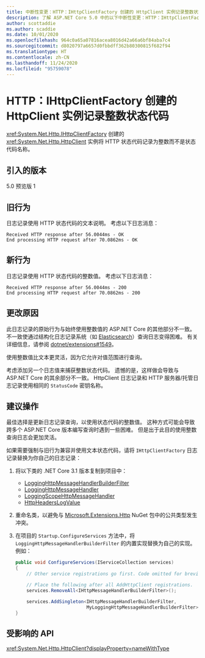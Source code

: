 ```yaml
---
title: 中断性变更：HTTP：IHttpClientFactory 创建的 HttpClient 实例记录整数状态代码
description: 了解 ASP.NET Core 5.0 中的以下中断性变更：HTTP：IHttpClientFactory 创建的 HttpClient 实例记录整数状态代码
author: scottaddie
ms.author: scaddie
ms.date: 10/01/2020
ms.openlocfilehash: 964c0a65a07816acea8016d42a66a6bf84aba7c4
ms.sourcegitcommit: d8020797a6657d0fbbdff362b80300815f682f94
ms.translationtype: HT
ms.contentlocale: zh-CN
ms.lasthandoff: 11/24/2020
ms.locfileid: "95759078"
---
```

# <a name="http-httpclient-instances-created-by-ihttpclientfactory-log-integer-status-codes"></a>HTTP：IHttpClientFactory 创建的 HttpClient 实例记录整数状态代码

<xref:System.Net.Http.IHttpClientFactory> 创建的 <xref:System.Net.Http.HttpClient> 实例将 HTTP 状态代码记录为整数而不是状态代码名称。

## <a name="version-introduced"></a>引入的版本

5.0 预览版 1

## <a name="old-behavior"></a>旧行为

日志记录使用 HTTP 状态代码的文本说明。 考虑以下日志消息：

```output
Received HTTP response after 56.0044ms - OK
End processing HTTP request after 70.0862ms - OK
```

## <a name="new-behavior"></a>新行为

日志记录使用 HTTP 状态代码的整数值。 考虑以下日志消息：

```output
Received HTTP response after 56.0044ms - 200
End processing HTTP request after 70.0862ms - 200
```

## <a name="reason-for-change"></a>更改原因

此日志记录的原始行为与始终使用整数值的 ASP.NET Core 的其他部分不一致。 不一致使通过结构化日志记录系统（如 [Elasticsearch](https://www.elastic.co/elasticsearch/)）查询日志变得困难。 有关详细信息，请参阅 [dotnet/extensions#1549](https://github.com/dotnet/extensions/issues/1549)。

使用整数值比文本更灵活，因为它允许对值范围进行查询。

考虑添加另一个日志值来捕获整数状态代码。 遗憾的是，这样做会导致与 ASP.NET Core 的其余部分不一致。 HttpClient 日志记录和 HTTP 服务器/托管日志记录使用相同的 `StatusCode` 密钥名称。

## <a name="recommended-action"></a>建议操作

最佳选择是更新日志记录查询，以使用状态代码的整数值。 这种方式可能会导致跨多个 ASP.NET Core 版本编写查询时遇到一些困难。 但是出于此目的使用整数查询日志会更加灵活。

如果需要强制与旧行为兼容并使用文本状态代码，请将 `IHttpClientFactory` 日志记录替换为你自己的日志记录：

1. 将以下类的 .NET Core 3.1 版本复制到项目中：

    * [LoggingHttpMessageHandlerBuilderFilter](https://github.com/dotnet/extensions/blob/release/3.1/src/HttpClientFactory/Http/src/Logging/LoggingHttpMessageHandlerBuilderFilter.cs)
    * [LoggingHttpMessageHandler](https://github.com/dotnet/extensions/blob/release/3.1/src/HttpClientFactory/Http/src/Logging/LoggingHttpMessageHandler.cs)
    * [LoggingScopeHttpMessageHandler](https://github.com/dotnet/extensions/blob/release/3.1/src/HttpClientFactory/Http/src/Logging/LoggingScopeHttpMessageHandler.cs)
    * [HttpHeadersLogValue](https://github.com/dotnet/extensions/blob/release/3.1/src/HttpClientFactory/Http/src/Logging/HttpHeadersLogValue.cs)

1. 重命名类，以避免与 [Microsoft.Extensions.Http](https://www.nuget.org/packages/Microsoft.Extensions.Http) NuGet 包中的公共类型发生冲突。

1. 在项目的 `Startup.ConfigureServices` 方法中，将 `LoggingHttpMessageHandlerBuilderFilter` 的内置实现替换为自己的实现。 例如：

    ```csharp
    public void ConfigureServices(IServiceCollection services)
    {
        // Other service registrations go first. Code omitted for brevity.

        // Place the following after all AddHttpClient registrations.
        services.RemoveAll<IHttpMessageHandlerBuilderFilter>();

        services.AddSingleton<IHttpMessageHandlerBuilderFilter,
                              MyLoggingHttpMessageHandlerBuilderFilter>();
    }
    ```

## <a name="affected-apis"></a>受影响的 API

<xref:System.Net.Http.HttpClient?displayProperty=nameWithType>

<!--

### Category

ASP.NET Core

### Affected APIs

`T:System.Net.Http.HttpClient`

-->
